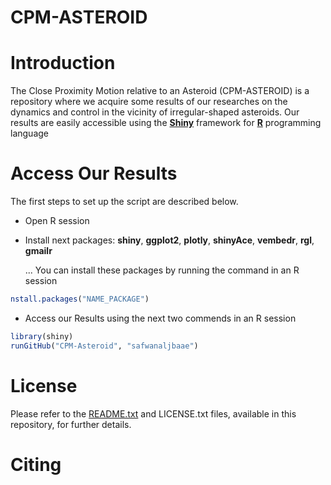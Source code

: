 # CPM-ASTEROID


# Introduction<a name="introduction"></a>
The Close Proximity Motion relative to an Asteroid (CPM-ASTEROID) is a repository where we acquire some results of our researches on the dynamics and control in the vicinity of irregular-shaped asteroids. Our results are easily accessible using the [**Shiny**](https://www.shinyapps.io/) framework for [**R**](https://www.r-project.org/) programming language

# Access Our Results<a name="Access_Results"></a>

 The first steps to set up the script are described below.  
 
 - Open R session   
 
 - Install next packages: **shiny**, **ggplot2**, **plotly**, **shinyAce**, **vembedr**, **rgl**, **gmailr**  
 
   ... You can install these packages by running the command in an R session  
   
```R
nstall.packages("NAME_PACKAGE")  
```  

 - Access our Results using the next two commends in an R session  
 
  ```R
 library(shiny) 
 runGitHub("CPM-Asteroid", "safwanaljbaae")
 ```
# License<a name="citing"></a>
Please refer to the [README.txt](https://github.com/safwanaljbaae/CPM-ASTEROID/blob/master/README.md) and LICENSE.txt files, available in this repository, for further details.

# Citing<a name="citing"></a>
